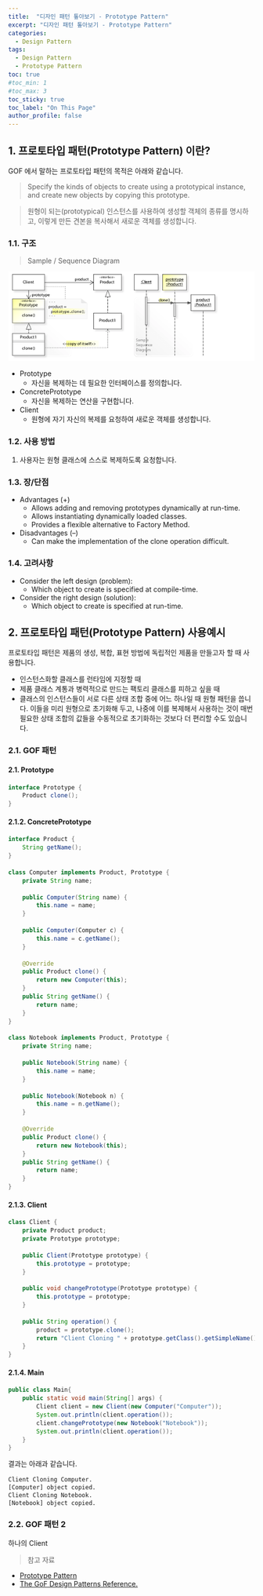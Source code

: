 ```yaml
---
title:  "디자인 패턴 톺아보기 - Prototype Pattern"
excerpt: "디자인 패턴 톺아보기 - Prototype Pattern"
categories:
  - Design Pattern
tags:
  - Design Pattern
  - Prototype Pattern
toc: true
#toc_min: 1
#toc_max: 3
toc_sticky: true
toc_label: "On This Page"
author_profile: false
---
```


## 1. 프로토타입 패턴(Prototype Pattern) 이란?

GOF 에서 말하는 프로토타입 패턴의 목적은 아래와 같습니다.

> Specify the kinds of objects to create using a prototypical instance, and create new objects by copying this prototype.

> 원형이 되는(prototypical) 인스턴스를 사용하여 생성할 객체의 종류를 명시하고, 이렇게 만든 견본을 복사해서 새로운 객체를 생성합니다.  

### 1.1. 구조

> Sample / Sequence Diagram

![image](/assets/images/design_pattern/prototype_pattern.png)

* Prototype
    * 자신을 복제하는 데 필요한 인터페이스를 정의합니다.
* ConcretePrototype
    * 자신을 복제하는 연산을 구현합니다.
* Client
    * 원형에 자기 자신의 복제를 요청하여 새로운 객체를 생성합니다.

### 1.2. 사용 방법

1. 사용자는 원형 클래스에 스스로 복제하도록 요청합니다.

### 1.3. 장/단점

* Advantages (+)
    * Allows adding and removing prototypes dynamically at run-time.
    * Allows instantiating dynamically loaded classes.
    * Provides a flexible alternative to Factory Method.
* Disadvantages (–)
    * Can make the implementation of the clone operation difficult.

### 1.4. 고려사항

* Consider the left design (problem):
    * Which object to create is specified at compile-time.
* Consider the right design (solution):
    * Which object to create is specified at run-time.
 
## 2. 프로토타입 패턴(Prototype Pattern) 사용예시

프로토타입 패턴은 제품의 생성, 복합, 표현 방법에 독립적인 제품을 만들고자 할 때 사용합니다.

* 인스턴스화할 클래스를 런타임에 지정할 때
* 제품 클래스 계통과 병력적으로 만드는 팩토리 클래스를 피하고 싶을 때
* 클래스의 인스턴스들이 서로 다른 상태 조합 중에 어느 하나일 때 원형 패턴을 씁니다. 이들을 미리 원형으로 초기화해 두고, 나중에 이를 복제해서 사용하는 것이 매번 필요한 상태 조합의 값들을 수동적으로 초기화하는 것보다 더 편리할 수도 있습니다.

### 2.1. GOF 패턴

#### 2.1. Prototype

```java
interface Prototype {
	Product clone();
}
```

#### 2.1.2. ConcretePrototype

```java
interface Product {
	String getName();
}

class Computer implements Product, Prototype {
	private String name;
	
	public Computer(String name) {
		this.name = name;
	}
	
	public Computer(Computer c) {
		this.name = c.getName();
	}
	
	@Override
	public Product clone() {
		return new Computer(this);
	}
	public String getName() {
		return name;
	}
}

class Notebook implements Product, Prototype {
	private String name;
	
	public Notebook(String name) {
		this.name = name;
	}
	
	public Notebook(Notebook n) {
		this.name = n.getName();
	}
	
	@Override
	public Product clone() {
		return new Notebook(this);
	}
	public String getName() {
		return name;
	}
}
```

#### 2.1.3. Client

```java
class Client {
	private Product product;
	private Prototype prototype;
	
	public Client(Prototype prototype) {
		this.prototype = prototype;
	}
	
	public void changePrototype(Prototype prototype) {
		this.prototype = prototype;
	}
	
	public String operation() {
		product = prototype.clone();
		return "Client Cloning " + prototype.getClass().getSimpleName() + ".\n[" + product.getName() + "] object copied.";
	}
}
```

#### 2.1.4. Main

```java
public class Main{
	public static void main(String[] args) {
		Client client = new Client(new Computer("Computer"));
		System.out.println(client.operation());
		client.changePrototype(new Notebook("Notebook"));
		System.out.println(client.operation());
	}
}
```

결과는 아래과 같습니다.

```
Client Cloning Computer.
[Computer] object copied.
Client Cloning Notebook.
[Notebook] object copied.
```

### 2.2. GOF 패턴 2

하나의 Client


> 참고 자료

* [Prototype Pattern](https://en.wikipedia.org/wiki/Prototype_pattern)
* [The GoF Design Patterns Reference.](http://w3sdesign.com/index0100.php)



